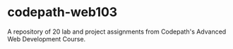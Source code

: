 # codepath-web103
A repository of 20 lab and project assignments from Codepath's Advanced Web Development Course.
